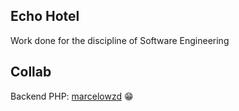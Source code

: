 ## Echo Hotel

Work done for the discipline of Software Engineering

## Collab

Backend PHP: [marcelowzd](https://github.com/marcelowzd) :grin:
